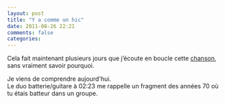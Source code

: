 ```yaml
---
layout: post
title: "Y a comme un hic"
date: 2011-08-26 22:21
comments: false
categories: 
---
```

Cela fait maintenant plusieurs jours que j’écoute en boucle cette [chanson][], sans vraiment savoir pourquoi.

Je viens de comprendre aujourd'hui.   
Le duo batterie/guitare à 02:23 me rappelle un fragment des années 70 où tu étais batteur dans un groupe.

  [chanson]: http://www.youtube.com/watch?v=3Kud43hM9vg#t=02m09s "Jenifer, comme un hic"
